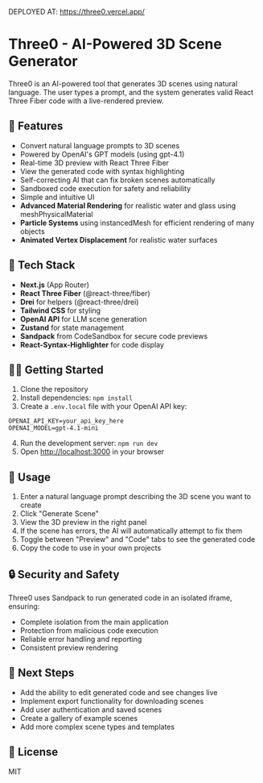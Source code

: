 <!-- -->


DEPLOYED AT: https://three0.vercel.app/

# Three0 - AI-Powered 3D Scene Generator

Three0 is an AI-powered tool that generates 3D scenes using natural language. The user types a prompt, and the system generates valid React Three Fiber code with a live-rendered preview.

## 🚀 Features

- Convert natural language prompts to 3D scenes
- Powered by OpenAI's GPT models (using gpt-4.1)
- Real-time 3D preview with React Three Fiber
- View the generated code with syntax highlighting
- Self-correcting AI that can fix broken scenes automatically
- Sandboxed code execution for safety and reliability
- Simple and intuitive UI
- **Advanced Material Rendering** for realistic water and glass using meshPhysicalMaterial
- **Particle Systems** using instancedMesh for efficient rendering of many objects
- **Animated Vertex Displacement** for realistic water surfaces

## 🔧 Tech Stack

- **Next.js** (App Router)
- **React Three Fiber** (@react-three/fiber)
- **Drei** for helpers (@react-three/drei)
- **Tailwind CSS** for styling
- **OpenAI API** for LLM scene generation
- **Zustand** for state management
- **Sandpack** from CodeSandbox for secure code previews
- **React-Syntax-Highlighter** for code display

## 🏃‍♀️ Getting Started

1. Clone the repository
2. Install dependencies: `npm install`
3. Create a `.env.local` file with your OpenAI API key:
```
OPENAI_API_KEY=your_api_key_here
OPENAI_MODEL=gpt-4.1-mini
```
4. Run the development server: `npm run dev`
5. Open [http://localhost:3000](http://localhost:3000) in your browser

## 📝 Usage

1. Enter a natural language prompt describing the 3D scene you want to create
2. Click "Generate Scene"
3. View the 3D preview in the right panel
4. If the scene has errors, the AI will automatically attempt to fix them
5. Toggle between "Preview" and "Code" tabs to see the generated code
6. Copy the code to use in your own projects

## 🔒 Security and Safety

Three0 uses Sandpack to run generated code in an isolated iframe, ensuring:
- Complete isolation from the main application
- Protection from malicious code execution
- Reliable error handling and reporting
- Consistent preview rendering

## 🔨 Next Steps

- Add the ability to edit generated code and see changes live
- Implement export functionality for downloading scenes
- Add user authentication and saved scenes
- Create a gallery of example scenes
- Add more complex scene types and templates

## 📄 License

MIT
